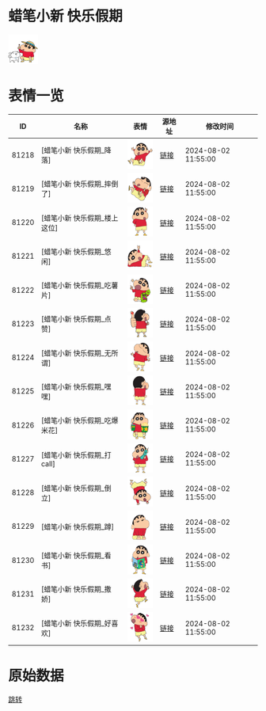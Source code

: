 # 蜡笔小新 快乐假期

<img src="./cover.png" height="60" alt="cover" />

# 表情一览

|ID|名称|表情|源地址|修改时间|
|----|----|----|----|----|
|81218|[蜡笔小新 快乐假期_降落]|<img src="./pic/081218_%5B蜡笔小新 快乐假期_降落%5D.png" height="60" alt="降落"/>|[链接](https://i0.hdslb.com/bfs/garb/e320a127316ce1b1267ea58a1cfd9159ab998aff.png)|2024-08-02 11:55:00|
|81219|[蜡笔小新 快乐假期_摔倒了]|<img src="./pic/081219_%5B蜡笔小新 快乐假期_摔倒了%5D.png" height="60" alt="摔倒了"/>|[链接](https://i0.hdslb.com/bfs/garb/c79ad366f800faca14652f7d9c504ddd740ee0ec.png)|2024-08-02 11:55:00|
|81220|[蜡笔小新 快乐假期_楼上这位]|<img src="./pic/081220_%5B蜡笔小新 快乐假期_楼上这位%5D.png" height="60" alt="楼上这位"/>|[链接](https://i0.hdslb.com/bfs/garb/7a7de62d422829de1ded67e8c4911031f674dd8b.png)|2024-08-02 11:55:00|
|81221|[蜡笔小新 快乐假期_悠闲]|<img src="./pic/081221_%5B蜡笔小新 快乐假期_悠闲%5D.png" height="60" alt="悠闲"/>|[链接](https://i0.hdslb.com/bfs/garb/9d388a836bce211f6512783c09419a3295b636e4.png)|2024-08-02 11:55:00|
|81222|[蜡笔小新 快乐假期_吃薯片]|<img src="./pic/081222_%5B蜡笔小新 快乐假期_吃薯片%5D.png" height="60" alt="吃薯片"/>|[链接](https://i0.hdslb.com/bfs/garb/a5be43d4677ced12ab0af48353db3e2a7b00e669.png)|2024-08-02 11:55:00|
|81223|[蜡笔小新 快乐假期_点赞]|<img src="./pic/081223_%5B蜡笔小新 快乐假期_点赞%5D.png" height="60" alt="点赞"/>|[链接](https://i0.hdslb.com/bfs/garb/6f0ba7dce3176f6c86a444a3aeb9a6c8cfd56b1a.png)|2024-08-02 11:55:00|
|81224|[蜡笔小新 快乐假期_无所谓]|<img src="./pic/081224_%5B蜡笔小新 快乐假期_无所谓%5D.png" height="60" alt="无所谓"/>|[链接](https://i0.hdslb.com/bfs/garb/1a120cfa727391287846dcb48027512649be87aa.png)|2024-08-02 11:55:00|
|81225|[蜡笔小新 快乐假期_嘿嘿]|<img src="./pic/081225_%5B蜡笔小新 快乐假期_嘿嘿%5D.png" height="60" alt="嘿嘿"/>|[链接](https://i0.hdslb.com/bfs/garb/8a87e6628f0d0c86720faefec82393b3d2170f34.png)|2024-08-02 11:55:00|
|81226|[蜡笔小新 快乐假期_吃爆米花]|<img src="./pic/081226_%5B蜡笔小新 快乐假期_吃爆米花%5D.png" height="60" alt="吃爆米花"/>|[链接](https://i0.hdslb.com/bfs/garb/7be0b4287d19246be2fd06ec8990bc225f72189d.png)|2024-08-02 11:55:00|
|81227|[蜡笔小新 快乐假期_打call]|<img src="./pic/081227_%5B蜡笔小新 快乐假期_打call%5D.png" height="60" alt="打call"/>|[链接](https://i0.hdslb.com/bfs/garb/c9b92734c058e95a121584ed0f076b19f7e05e90.png)|2024-08-02 11:55:00|
|81228|[蜡笔小新 快乐假期_倒立]|<img src="./pic/081228_%5B蜡笔小新 快乐假期_倒立%5D.png" height="60" alt="倒立"/>|[链接](https://i0.hdslb.com/bfs/garb/22975f1c9725c79683202a49c3b0d8871b8e77de.png)|2024-08-02 11:55:00|
|81229|[蜡笔小新 快乐假期_蹲]|<img src="./pic/081229_%5B蜡笔小新 快乐假期_蹲%5D.png" height="60" alt="蹲"/>|[链接](https://i0.hdslb.com/bfs/garb/a0bfab30e59ff35912496f634637a3bf6d3f1fc0.png)|2024-08-02 11:55:00|
|81230|[蜡笔小新 快乐假期_看书]|<img src="./pic/081230_%5B蜡笔小新 快乐假期_看书%5D.png" height="60" alt="看书"/>|[链接](https://i0.hdslb.com/bfs/garb/8d8935aa8909e83eae98852362dfa416090e055d.png)|2024-08-02 11:55:00|
|81231|[蜡笔小新 快乐假期_撒娇]|<img src="./pic/081231_%5B蜡笔小新 快乐假期_撒娇%5D.png" height="60" alt="撒娇"/>|[链接](https://i0.hdslb.com/bfs/garb/505cea10e64699c0cfea7544e97181029c5f152f.png)|2024-08-02 11:55:00|
|81232|[蜡笔小新 快乐假期_好喜欢]|<img src="./pic/081232_%5B蜡笔小新 快乐假期_好喜欢%5D.png" height="60" alt="好喜欢"/>|[链接](https://i0.hdslb.com/bfs/garb/10f157e5901760115ba3e00c81d67f34d269c552.png)|2024-08-02 11:55:00|

# 原始数据

[跳转](./raw.json)

